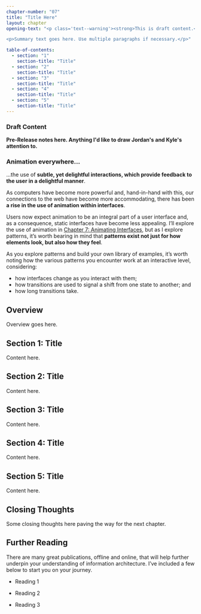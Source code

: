 ```yaml
---
chapter-number: "07"
title: "Title Here"
layout: chapter
opening-text: "<p class='text--warning'><strong>This is draft content.</strong> I’m working on this chapter as we speak (23 August), I’ll be releasing it section by section over the next few days.</p>

<p>Summary text goes here. Use multiple paragraphs if necessary.</p>"

table-of-contents:
  - section: "1"
    section-title: "Title"
  - section: "2"
    section-title: "Title"
  - section: "3"
    section-title: "Title"
  - section: "4"
    section-title: "Title"
  - section: "5"
    section-title: "Title"
---
```




### Draft Content

**Pre-Release notes here. Anything I'd like to draw Jordan's and Kyle's attention to.**

<!--

Links for Lena

Other than that, here are some resources for learning more about animation in UI:

https://valhead.com

Val's book is worth buying, for sure:

https://amzn.to/2of3S5T

Val also has a newsletter:

http://uianimationnewsletter.com

There's a free course here:

https://www.uxinmotion.com

Also a tonne of useful links here:

https://medium.muz.li/20-really-useful-ui-animation-tutorials-every-designer-should-know-c302085245d6

Lastly, this looks good:

https://www.meaningfulmotionui.com/course

Hopefully the above points you in the right direction!

-->


### Animation everywhere…

…the use of **subtle, yet delightful interactions, which provide feedback to the user in a delightful manner**.

As computers have become more powerful and, hand-in-hand with this, our connections to the web have become more accommodating, there has been **a rise in the use of animation within interfaces**.

Users now expect animation to be an integral part of a user interface and, as a consequence, static interfaces have become less appealing. I’ll explore the use of animation in [Chapter 7: Animating Interfaces](#), but as I explore patterns, it’s worth bearing in mind that **patterns exist not just for how elements look, but also how they feel**.

As you explore patterns and build your own library of examples, it’s worth noting how the various patterns you encounter work at an interactive level, considering:

+ how interfaces change as you interact with them;
+ how transitions are used to signal a shift from one state to another; and
+ how long transitions take.



Overview
--------

Overview goes here.



Section 1: Title
----------------

Content here.



Section 2: Title
----------------

Content here.



Section 3: Title
----------------

Content here.



Section 4: Title
----------------

Content here.



Section 5: Title
----------------

Content here.



Closing Thoughts
----------------

Some closing thoughts here paving the way for the next chapter.



Further Reading
---------------

There are many great publications, offline and online, that will help further underpin your understanding of information architecture. I’ve included a few below to start you on your journey.

+ Reading 1

+ Reading 2

+ Reading 3